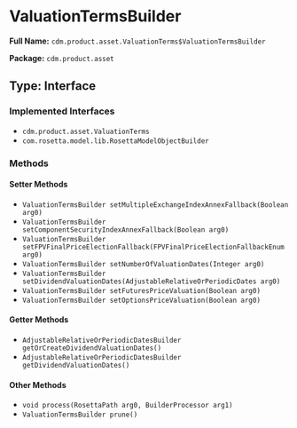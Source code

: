 # ValuationTermsBuilder

**Full Name:** `cdm.product.asset.ValuationTerms$ValuationTermsBuilder`

**Package:** `cdm.product.asset`

## Type: Interface

### Implemented Interfaces

- `cdm.product.asset.ValuationTerms`
- `com.rosetta.model.lib.RosettaModelObjectBuilder`

### Methods

#### Setter Methods

- `ValuationTermsBuilder setMultipleExchangeIndexAnnexFallback(Boolean arg0)`
- `ValuationTermsBuilder setComponentSecurityIndexAnnexFallback(Boolean arg0)`
- `ValuationTermsBuilder setFPVFinalPriceElectionFallback(FPVFinalPriceElectionFallbackEnum arg0)`
- `ValuationTermsBuilder setNumberOfValuationDates(Integer arg0)`
- `ValuationTermsBuilder setDividendValuationDates(AdjustableRelativeOrPeriodicDates arg0)`
- `ValuationTermsBuilder setFuturesPriceValuation(Boolean arg0)`
- `ValuationTermsBuilder setOptionsPriceValuation(Boolean arg0)`

#### Getter Methods

- `AdjustableRelativeOrPeriodicDatesBuilder getOrCreateDividendValuationDates()`
- `AdjustableRelativeOrPeriodicDatesBuilder getDividendValuationDates()`

#### Other Methods

- `void process(RosettaPath arg0, BuilderProcessor arg1)`
- `ValuationTermsBuilder prune()`

